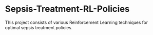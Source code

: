 # Sepsis-Treatment-RL-Policies
This project consists of various Reinforcement Learning techniques for optimal sepsis treatment policies.
